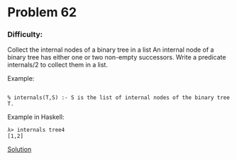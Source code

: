 # Problem 62
### Difficulty: 
Collect the internal nodes of a binary tree in a list 
An internal node of a binary tree has either one or two non-empty successors. Write a predicate internals/2 to collect them in a list. 

Example:

```

% internals(T,S) :- S is the list of internal nodes of the binary tree T.
```
Example in Haskell:

```
λ> internals tree4
[1,2]
```
[Solution](https://wiki.haskell.org/99_questions/Solutions/62)
